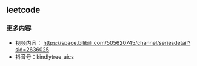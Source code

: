 ## leetcode


### 更多内容
- 视频内容： https://space.bilibili.com/505620745/channel/seriesdetail?sid=2636025
- 抖音号：kindlytree_aics